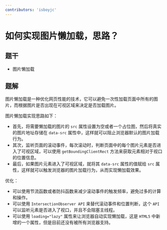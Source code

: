 ```yaml
---
contributors: 'isboyjc'
---
```


# 如何实现图片懒加载，思路？


## 题干

- 图片懒加载



## 题解

<!-- ::: details 点我查看题解 -->

图片懒加载是一种优化网页性能的技术，它可以避免一次性加载页面中所有的图片，而根据图片是否出现在可视区域来决定是否加载图片。

图片懒加载实现思路如下：

- 首先，将需要懒加载的图片的 `src` 属性设置为空或者一个占位图，然后将真实的图片地址存储在 `data-src` 属性中，这样就可以阻止浏览器默认的图片加载行为。
- 其次，监听页面的滚动事件，每次滚动时，判断页面中的每个图片元素是否进入了可视区域，可以使用 `getBoundingClientRect` 方法来获取元素相对于视口的位置信息。
- 最后，如果图片元素进入了可视区域，就将其 `data-src` 属性的值赋给 `src` 属性，这样就可以触发浏览器的图片加载行为，从而实现懒加载效果。

优化：

- 可以使用节流函数或者防抖函数来减少滚动事件的触发频率，避免过多的计算和操作。
- 可以使用 `IntersectionObserver API` 来替代滚动事件和位置判断，这个 `API` 可以监听元素是否进入了视口，并且不会阻塞主线程。
- 可以使用 `loading="lazy"` 属性来让浏览器自动实现懒加载，这是 `HTML5` 中新增的一个属性，但是目前还没有被所有浏览器支持。

<!-- ::: -->



